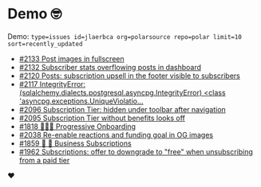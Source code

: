 # Demo 🤓

Demo: `type=issues id=jlaerbca org=polarsource repo=polar limit=10 sort=recently_updated`

<!-- POLAR type=issues id=jlaerbca org=polarsource repo=polar limit=10 sort=recently_updated -->

* [#2133 Post images in fullscreen](https://github.com/polarsource/polar/issues/2133)
* [#2132 Subscriber stats overflowing posts in dashboard](https://github.com/polarsource/polar/issues/2132)
* [#2120 Posts: subscription upsell in the footer visible to subscribers](https://github.com/polarsource/polar/issues/2120)
* [#2117 IntegrityError: (sqlalchemy.dialects.postgresql.asyncpg.IntegrityError) <class 'asyncpg.exceptions.UniqueViolatio...](https://github.com/polarsource/polar/issues/2117)
* [#2096 Subscription Tier: hidden under toolbar after navigation](https://github.com/polarsource/polar/issues/2096)
* [#2095 Subscription Tier without benefits looks off](https://github.com/polarsource/polar/issues/2095)
* [#1818 🎯👋🏼 Progressive Onboarding](https://github.com/polarsource/polar/issues/1818)
* [#2038 Re-enable reactions and funding goal in OG images](https://github.com/polarsource/polar/issues/2038)
* [#1859 🎯 🔁 Business Subscriptions](https://github.com/polarsource/polar/issues/1859)
* [#1962 Subscriptions: offer to downgrade to "free" when unsubscribing from a paid tier](https://github.com/polarsource/polar/issues/1962)

<!-- POLAR-END id=jlaerbca -->

❤️